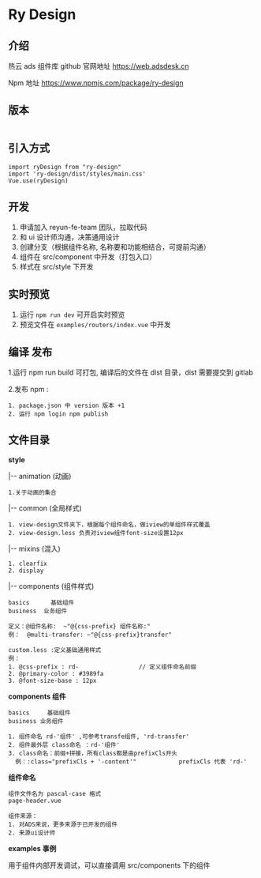 # Ry Design

## 介绍


热云 ads 组件库 github
官网地址 https://web.adsdesk.cn

Npm 地址
https://www.npmjs.com/package/ry-design 
## 版本

<img src="https://img.shields.io/npm/v/ry-design" alt="" />

## 引入方式

    import ryDesign from "ry-design"
    import 'ry-design/dist/styles/main.css'
    Vue.use(ryDesign)

## 开发

1. 申请加入 reyun-fe-team 团队，拉取代码
2. 和 ui 设计师沟通，决策通用设计
3. 创建分支（根据组件名称, 名称要和功能相结合，可提前沟通）
4. 组件在 src/component 中开发（打包入口）
5. 样式在 src/style 下开发

## 实时预览

1. 运行 `npm run dev` 可开启实时预览
2. 预览文件在 `examples/routers/index.vue` 中开发

## 编译 发布

1.运行 npm run build 可打包, 编译后的文件在 dist 目录，dist 需要提交到 gitlab 

2.发布 npm :

	1. package.json 中 version 版本 +1
	2. 运行 npm login npm publish

## 文件目录

**style**

|-- animation (动画)

    1.关于动画的集合

|-- common (全局样式)

    1. view-design文件夹下，根据每个组件命名，做iview的单组件样式覆盖
    2. view-design.less 负责对iview组件font-size设置12px

|-- mixins (混入)

    1. clearfix
    2. display

|-- components (组件样式)

    basics      基础组件
    business  业务组件

    定义：@组件名称:  ~"@{css-prefix} 组件名称:"
    例：  @multi-transfer: ~"@{css-prefix}transfer"

    custom.less :定义基础通用样式
    例：
    1. @css-prefix : rd-                 // 定义组件命名前缀
    2. @primary-color : #3989fa
    3. @font-size-base : 12px

**components 组件**

    basics     基础组件
    business 业务组件

    1. 组件命名 rd-'组件' ,可参考transfe组件, 'rd-transfer'
    2. 组件最外层 class命名 ：rd-'组件'
    3. class命名：前缀+拼接，所有class都是由prefixCls开头
      例：:class="prefixCls + '-content'"            prefixCls 代表 'rd-'

**组件命名**

    组件文件名为 pascal-case 格式
    page-header.vue

    组件来源：
    1. 对ADS来说，更多来源于已开发的组件
    2. 来源ui设计师

**examples 事例**

用于组件内部开发调试，可以直接调用 src/components 下的组件

